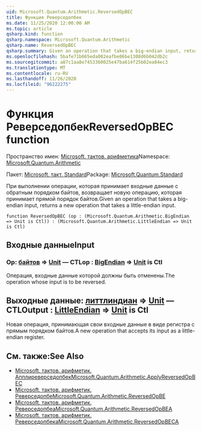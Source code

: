 ```yaml
---
uid: Microsoft.Quantum.Arithmetic.ReversedOpBEC
title: Функция Реверседопбек
ms.date: 11/25/2020 12:00:00 AM
ms.topic: article
qsharp.kind: function
qsharp.namespace: Microsoft.Quantum.Arithmetic
qsharp.name: ReversedOpBEC
qsharp.summary: Given an operation that takes a big-endian input, returns a new operation that takes a little-endian input.
ms.openlocfilehash: 5bafe71b665eda082eafbe06be1308d6b042db2c
ms.sourcegitcommit: a87c1aa8e7453360025e47ba614f25b02ea84ec3
ms.translationtype: MT
ms.contentlocale: ru-RU
ms.lasthandoff: 11/26/2020
ms.locfileid: "96222275"
---
```

# <a name="reversedopbec-function"></a><span data-ttu-id="bfc50-102">Функция Реверседопбек</span><span class="sxs-lookup"><span data-stu-id="bfc50-102">ReversedOpBEC function</span></span>

<span data-ttu-id="bfc50-103">Пространство имен: [Microsoft. тактов. арифметика](xref:Microsoft.Quantum.Arithmetic)</span><span class="sxs-lookup"><span data-stu-id="bfc50-103">Namespace: [Microsoft.Quantum.Arithmetic](xref:Microsoft.Quantum.Arithmetic)</span></span>

<span data-ttu-id="bfc50-104">Пакет: [Microsoft. такт. Standard](https://nuget.org/packages/Microsoft.Quantum.Standard)</span><span class="sxs-lookup"><span data-stu-id="bfc50-104">Package: [Microsoft.Quantum.Standard](https://nuget.org/packages/Microsoft.Quantum.Standard)</span></span>


<span data-ttu-id="bfc50-105">При выполнении операции, которая принимает входные данные с обратным порядком байтов, возвращает новую операцию, которая принимает прямой порядок байтов.</span><span class="sxs-lookup"><span data-stu-id="bfc50-105">Given an operation that takes a big-endian input, returns a new operation that takes a little-endian input.</span></span>

```qsharp
function ReversedOpBEC (op : (Microsoft.Quantum.Arithmetic.BigEndian => Unit is Ctl)) : (Microsoft.Quantum.Arithmetic.LittleEndian => Unit is Ctl)
```


## <a name="input"></a><span data-ttu-id="bfc50-106">Входные данные</span><span class="sxs-lookup"><span data-stu-id="bfc50-106">Input</span></span>

### <a name="op--bigendian--unit--is-ctl"></a><span data-ttu-id="bfc50-107">Op: [байтов](xref:Microsoft.Quantum.Arithmetic.BigEndian) => [Unit](xref:microsoft.quantum.lang-ref.unit)  — CTL</span><span class="sxs-lookup"><span data-stu-id="bfc50-107">op : [BigEndian](xref:Microsoft.Quantum.Arithmetic.BigEndian) => [Unit](xref:microsoft.quantum.lang-ref.unit)  is Ctl</span></span>

<span data-ttu-id="bfc50-108">Операция, входные данные которой должны быть отменены.</span><span class="sxs-lookup"><span data-stu-id="bfc50-108">The operation whose input is to be reversed.</span></span>



## <a name="output--littleendian--unit--is-ctl"></a><span data-ttu-id="bfc50-109">Выходные данные: [литтлиндиан](xref:Microsoft.Quantum.Arithmetic.LittleEndian) => [Unit](xref:microsoft.quantum.lang-ref.unit)  — CTL</span><span class="sxs-lookup"><span data-stu-id="bfc50-109">Output : [LittleEndian](xref:Microsoft.Quantum.Arithmetic.LittleEndian) => [Unit](xref:microsoft.quantum.lang-ref.unit)  is Ctl</span></span>

<span data-ttu-id="bfc50-110">Новая операция, принимающая свои входные данные в виде регистра с прямым порядком байтов.</span><span class="sxs-lookup"><span data-stu-id="bfc50-110">A new operation that accepts its input as a little-endian register.</span></span>

## <a name="see-also"></a><span data-ttu-id="bfc50-111">См. также:</span><span class="sxs-lookup"><span data-stu-id="bfc50-111">See Also</span></span>

- [<span data-ttu-id="bfc50-112">Microsoft. тактов. арифметик. Апплиреверседопбек</span><span class="sxs-lookup"><span data-stu-id="bfc50-112">Microsoft.Quantum.Arithmetic.ApplyReversedOpBEC</span></span>](xref:Microsoft.Quantum.Arithmetic.ApplyReversedOpBEC)
- [<span data-ttu-id="bfc50-113">Microsoft. тактов. арифметик. Реверседопбе</span><span class="sxs-lookup"><span data-stu-id="bfc50-113">Microsoft.Quantum.Arithmetic.ReversedOpBE</span></span>](xref:Microsoft.Quantum.Arithmetic.ReversedOpBE)
- [<span data-ttu-id="bfc50-114">Microsoft. тактов. арифметик. Реверседопбеа</span><span class="sxs-lookup"><span data-stu-id="bfc50-114">Microsoft.Quantum.Arithmetic.ReversedOpBEA</span></span>](xref:Microsoft.Quantum.Arithmetic.ReversedOpBEA)
- [<span data-ttu-id="bfc50-115">Microsoft. тактов. арифметик. Реверседопбека</span><span class="sxs-lookup"><span data-stu-id="bfc50-115">Microsoft.Quantum.Arithmetic.ReversedOpBECA</span></span>](xref:Microsoft.Quantum.Arithmetic.ReversedOpBECA)